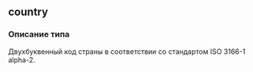 
## country

### Описание типа
Двухбуквенный код страны в соответствии со стандартом ISO 3166-1 alpha-2.

